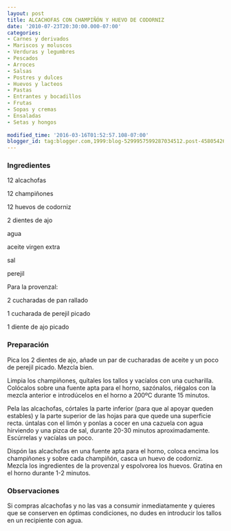 ```yaml
---
layout: post
title: ALCACHOFAS CON CHAMPIÑÓN Y HUEVO DE CODORNIZ
date: '2010-07-23T20:30:00.000-07:00'
categories:
- Carnes y derivados
- Mariscos y moluscos
- Verduras y legumbres
- Pescados
- Arroces
- Salsas
- Postres y dulces
- Huevos y lacteos
- Pastas
- Entrantes y bocadillos
- Frutas
- Sopas y cremas
- Ensaladas
- Setas y hongos
 
modified_time: '2016-03-16T01:52:57.108-07:00'
blogger_id: tag:blogger.com,1999:blog-5299957599287034512.post-458054260597129407
---
```


<h3>Ingredientes</h3>

12 alcachofas

12 champiñones

12 huevos de codorniz

2 dientes de ajo

agua

aceite virgen extra

sal

perejil

Para la provenzal:

2 cucharadas de pan rallado

1 cucharada de perejil picado

1 diente de ajo picado

<h3>Preparación</h3>

Pica los 2 dientes de ajo, añade un par de cucharadas de aceite y un poco de perejil picado. Mezcla bien.

Limpia los champiñones, quítales los tallos y vacíalos con una cucharilla. Colócalos sobre una fuente apta para el horno, sazónalos, riégalos con la mezcla anterior e introdúcelos en el horno a 200&ordm;C durante 15 minutos.

Pela las alcachofas, córtales la parte inferior (para que al apoyar queden estables) y la parte superior de las hojas para que quede una superficie recta. úntalas con el limón y ponlas a cocer en una cazuela con agua hirviendo y una pizca de sal, durante 20-30 minutos aproximadamente. Escúrrelas y vacíalas un poco.

Dispón las alcachofas en una fuente apta para el horno, coloca encima los champiñones y sobre cada champiñón, casca un huevo de codorniz. Mezcla los ingredientes de la provenzal y espolvorea los huevos. Gratina en el horno durante 1-2 minutos.

<h3>Observaciones</h3>

Si compras alcachofas y no las vas a consumir inmediatamente y quieres que se conserven en óptimas condiciones, no dudes en introducir los tallos en un recipiente con agua.

